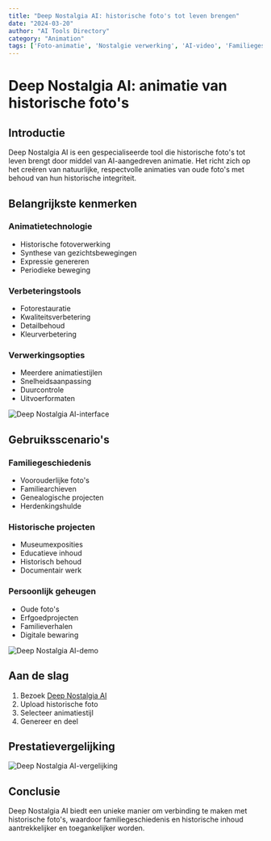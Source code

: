 ```yaml
---
title: "Deep Nostalgia AI: historische foto's tot leven brengen"
date: "2024-03-20"
author: "AI Tools Directory"
category: "Animation"
tags: ['Foto-animatie', 'Nostalgie verwerking', 'AI-video', 'Familiegeschiedenis']
---
```

# Deep Nostalgia AI: animatie van historische foto's

## Introductie

Deep Nostalgia AI is een gespecialiseerde tool die historische foto's tot leven brengt door middel van AI-aangedreven animatie. Het richt zich op het creëren van natuurlijke, respectvolle animaties van oude foto's met behoud van hun historische integriteit.

## Belangrijkste kenmerken

### Animatietechnologie
- Historische fotoverwerking
- Synthese van gezichtsbewegingen
- Expressie genereren
- Periodieke beweging

### Verbeteringstools
- Fotorestauratie
- Kwaliteitsverbetering
- Detailbehoud
- Kleurverbetering

### Verwerkingsopties
- Meerdere animatiestijlen
- Snelheidsaanpassing
- Duurcontrole
- Uitvoerformaten

![Deep Nostalgia AI-interface](/imgs/deep-nostalgia-ai/interface.jpg)

## Gebruiksscenario's

### Familiegeschiedenis
- Voorouderlijke foto's
- Familiearchieven
- Genealogische projecten
- Herdenkingshulde

### Historische projecten
- Museumexposities
- Educatieve inhoud
- Historisch behoud
- Documentair werk

### Persoonlijk geheugen
- Oude foto's
- Erfgoedprojecten
- Familieverhalen
- Digitale bewaring

![Deep Nostalgia AI-demo](/imgs/deep-nostalgia-ai/demo.jpg)

## Aan de slag

1. Bezoek [Deep Nostalgia AI](https://deep-nostalgia-ai.com)
2. Upload historische foto
3. Selecteer animatiestijl
4. Genereer en deel

## Prestatievergelijking

![Deep Nostalgia AI-vergelijking](/imgs/deep-nostalgia-ai/comparison.jpg)

## Conclusie

Deep Nostalgia AI biedt een unieke manier om verbinding te maken met historische foto's, waardoor familiegeschiedenis en historische inhoud aantrekkelijker en toegankelijker worden.